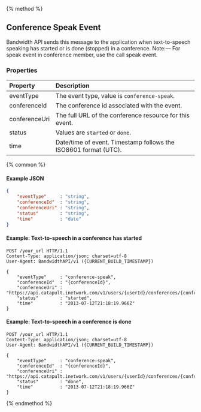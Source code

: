 {% method %}

## Conference Speak Event

Bandwidth API sends this message to the application when text-to-speech speaking has started or is done (stopped) in a conference. Note:— For speak event in conference member, use the call speak event.

### Properties
| Property      | Description                                                     |
|:--------------|:----------------------------------------------------------------|
| eventType     | The event type, value is `conference-speak`.                    |
| conferenceId  | The conference id associated with the event.                    |
| conferenceUri | The full URL of the conference resource for this event.         |
| status        | Values are `started` or `done`.                                 |
| time          | Date/time of event. Timestamp follows the ISO8601 format (UTC). |

{% common %}

#### Example JSON


```json
{
    "eventType"     : "string",
    "conferenceId"  : "string",
    "conferenceUri" : "string",
    "status"        : "string",
    "time"          : "date"
}
```

#### Example: Text-to-speech in a conference has started

```http
POST /your_url HTTP/1.1
Content-Type: application/json; charset=utf-8
User-Agent: BandwidthAPI/v1 ({CURRENT_BUILD_TIMESTAMP})

{
    "eventType"     : "conference-speak",
    "conferenceId"  : "{conferenceId}",
    "conferenceUri" : "https://api.catapult.inetwork.com/v1/users/{userId}/conferences/{conferenceId}",
    "status"        : "started",
    "time"          : "2013-07-12T21:18:19.966Z"
}
```

#### Example: Text-to-speech in a conference is done

```http
POST /your_url HTTP/1.1
Content-Type: application/json; charset=utf-8
User-Agent: BandwidthAPI/v1 ({CURRENT_BUILD_TIMESTAMP})

{
    "eventType"     : "conference-speak",
    "conferenceId"  : "{conferenceId}",
    "conferenceUri" : "https://api.catapult.inetwork.com/v1/users/{userId}/conferences/{conferenceId}",
    "status"        : "done",
    "time"          : "2013-07-12T21:18:19.966Z"
}
```
{% endmethod %}
